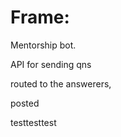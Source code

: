 
# Frame: 


Mentorship bot. 



API for sending qns

routed to the answerers, 

posted 

testtesttest